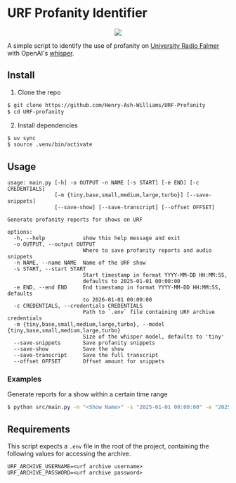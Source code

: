 # URF Profanity Identifier


<p align="center">
  <img src="https://external-content.duckduckgo.com/iu/?u=https%3A%2F%2Fmedia.tenor.com%2F7R0cugwI7k0AAAAC%2Fwatch-your-mouth-watch-your-profanity.gif&f=1&nofb=1&ipt=1d1d3ff67810bcb19216eba0dadc6425e66fa0b241e5329c01cac3df1545cf53" alt-text="watch yo profanity"/>
</p>


A simple script to identify the use of profanity on [University Radio Falmer](https://www.urfonline.com/) with OpenAI's [whisper](https://github.com/openai/whisper). 

## Install 

1. Clone the repo 

```sh
$ git clone https://github.com/Henry-Ash-Williams/URF-Profanity
$ cd URF-profanity
```

2. Install dependencies 

```sh
$ uv sync
$ source .venv/bin/activate 
``` 

## Usage 

```
usage: main.py [-h] -o OUTPUT -n NAME [-s START] [-e END] [-c CREDENTIALS]
               [-m {tiny,base,small,medium,large,turbo}] [--save-snippets]
               [--save-show] [--save-transcript] [--offset OFFSET]

Generate profanity reports for shows on URF

options:
  -h, --help            show this help message and exit
  -o OUTPUT, --output OUTPUT
                        Where to save profanity reports and audio snippets
  -n NAME, --name NAME  Name of the URF show
  -s START, --start START
                        Start timestamp in format YYYY-MM-DD HH:MM:SS,
                        defaults to 2025-01-01 00:00:00
  -e END, --end END     End timestamp in format YYYY-MM-DD HH:MM:SS, defaults
                        to 2026-01-01 00:00:00
  -c CREDENTIALS, --credentials CREDENTIALS
                        Path to `.env` file containing URF archive credentials
  -m {tiny,base,small,medium,large,turbo}, --model {tiny,base,small,medium,large,turbo}
                        Size of the whisper model, defaults to 'tiny'
  --save-snippets       Save profanity snippets
  --save-show           Save the show
  --save-transcript     Save the full transcript
  --offset OFFSET       Offset amount for snippets
```

### Examples 

Generate reports for a show within a certain time range

```sh
$ python src/main.py -n "<Show Name>" -s "2025-01-01 00:00:00" -e "2025-06-01 00:00:00" -o "/path/to/reports"
``` 

## Requirements 

This script expects a `.env` file in the root of the project, containing the following values for accessing the archive. 

```
URF_ARCHIVE_USERNAME=<urf archive username>
URF_ARCHIVE_PASSWORD=<urf archive password>
```
